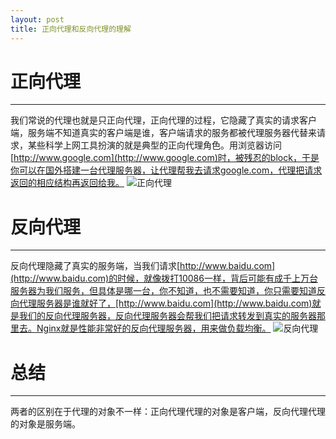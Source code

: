 ```yaml
---
layout: post
title: 正向代理和反向代理的理解
---
```

# 正向代理
------------------------
我们常说的代理也就是只正向代理，正向代理的过程，它隐藏了真实的请求客户端，服务端不知道真实的客户端是谁，客户端请求的服务都被代理服务器代替来请求，某些科学上网工具扮演的就是典型的正向代理角色。用浏览器访问[http://www.google.com](http://www.google.com)时，被残忍的block，于是你可以在国外搭建一台代理服务器，让代理帮我去请求google.com，代理把请求返回的相应结构再返回给我。
![正向代理](/image/proxy.jpg)

# 反向代理
------------------------
反向代理隐藏了真实的服务端，当我们请求[http://www.baidu.com](http://www.baidu.com)的时候，就像拨打10086一样，背后可能有成千上万台服务器为我们服务，但具体是哪一台，你不知道，也不需要知道，你只需要知道反向代理服务器是谁就好了，[http://www.baidu.com](http://www.baidu.com)就是我们的反向代理服务器，反向代理服务器会帮我们把请求转发到真实的服务器那里去。Nginx就是性能非常好的反向代理服务器，用来做负载均衡。
![反向代理](/image/reverse_proxy.jpg)

# 总结
------------------------
两者的区别在于代理的对象不一样：正向代理代理的对象是客户端，反向代理代理的对象是服务端。